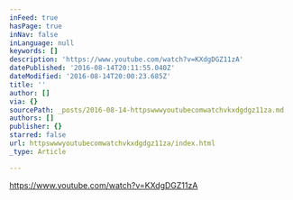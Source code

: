 ```yaml
---
inFeed: true
hasPage: true
inNav: false
inLanguage: null
keywords: []
description: 'https://www.youtube.com/watch?v=KXdgDGZ11zA'
datePublished: '2016-08-14T20:11:55.040Z'
dateModified: '2016-08-14T20:00:23.685Z'
title: ''
author: []
via: {}
sourcePath: _posts/2016-08-14-httpswwwyoutubecomwatchvkxdgdgz11za.md
authors: []
publisher: {}
starred: false
url: httpswwwyoutubecomwatchvkxdgdgz11za/index.html
_type: Article

---
```

https://www.youtube.com/watch?v=KXdgDGZ11zA